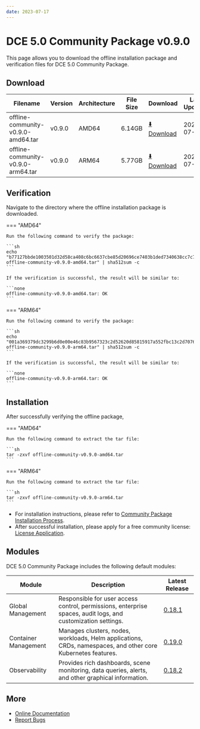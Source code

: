 ```yaml
---
date: 2023-07-17
---
```


# DCE 5.0 Community Package v0.9.0

This page allows you to download the offline installation package and verification files for DCE 5.0 Community Package.

## Download

| Filename                             | Version | Architecture | File Size | Download                                                                                                                         | Last Updated |
| ------------------------------------ | --------| -------------| ----------| -------------------------------------------------------------------------------------------------------------------------------- | ------------ |
| offline-community-v0.9.0-amd64.tar   | v0.9.0  | AMD64        | 6.14GB    | [:arrow_down: Download](https://qiniu-download-public.daocloud.io/DaoCloud_Enterprise/dce5/offline-community-v0.9.0-amd64.tar)   | 2023-07-07   |
| offline-community-v0.9.0-arm64.tar   | v0.9.0  | ARM64        | 5.77GB    | [:arrow_down: Download](https://qiniu-download-public.daocloud.io/DaoCloud_Enterprise/dce5/offline-community-v0.9.0-arm64.tar)   | 2023-07-07   |

## Verification

Navigate to the directory where the offline installation package is downloaded.

=== "AMD64"

    Run the following command to verify the package:

    ```sh
    echo "b77127bbde1003501d32d58ca408c6bc6637cbe85d20696ce7403b1ded7340638cc7c7a447fe52b055ff7068e3d85399f6a68a7b9d47cd0e7bbfc4c77be4dab2  offline-community-v0.9.0-amd64.tar" | sha512sum -c
    ```

    If the verification is successful, the result will be similar to:

    ```none
    offline-community-v0.9.0-amd64.tar: OK
    ```

=== "ARM64"

    Run the following command to verify the package:

    ```sh
    echo "001a369379dc3299b6d0e00e46c83b9567323c2d52620d85815917a552fbc13c2d7076a2ad71eaff7dfbfe7ed82f68e5d30c0e53f47fa5055ef07588b4355bc3  offline-community-v0.9.0-arm64.tar" | sha512sum -c
    ```

    If the verification is successful, the result will be similar to:

    ```none
    offline-community-v0.9.0-arm64.tar: OK
    ```

## Installation

After successfully verifying the offline package,

=== "AMD64"

    Run the following command to extract the tar file:

    ```sh
    tar -zxvf offline-community-v0.9.0-amd64.tar
    ```

=== "ARM64"

    Run the following command to extract the tar file:

    ```sh
    tar -zxvf offline-community-v0.9.0-arm64.tar
    ```

- For installation instructions, please refer to [Community Package Installation Process](../../install/community/k8s/online.md#_2).
- After successful installation, please apply for a free community license: [License Application](../../dce/license0.md).

## Modules

DCE 5.0 Community Package includes the following default modules:

| Module          | Description                                                                                     | Latest Release                                                |
| --------------- | ----------------------------------------------------------------------------------------------- | ------------------------------------------------------------- |
| Global Management     | Responsible for user access control, permissions, enterprise spaces, audit logs, and customization settings.    | [0.18.1](../../ghippo/intro/release-notes.md#0181)    |
| Container Management  | Manages clusters, nodes, workloads, Helm applications, CRDs, namespaces, and other core Kubernetes features.       | [0.19.0](../../kpanda/intro/release-notes.md#0190)    |
| Observability         | Provides rich dashboards, scene monitoring, data queries, alerts, and other graphical information.             | [0.18.2](../../insight/intro/releasenote.md#0182)     |

## More

- [Online Documentation](../../dce/index.md)
- [Report Bugs](https://github.com/DaoCloud/DaoCloud-docs/issues)
